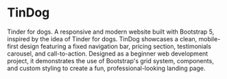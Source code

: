 # TinDog
Tinder for dogs.
A responsive and modern website built with Bootstrap 5, inspired by the idea of Tinder for dogs. TinDog showcases a clean, mobile-first design featuring a fixed navigation bar, pricing section, testimonials carousel, and call-to-action. Designed as a beginner web development project, it demonstrates the use of Bootstrap's grid system, components, and custom styling to create a fun, professional-looking landing page.
